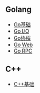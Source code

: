 ## Golang <div id="language_golang">
- [Go基础](golang/01.Go基础.md)
- [Go I/O]()
- [Go协程]()
- [Go Web]()
- [Go RPC]()

## C++ <div id="language_cpp">
- [C++基础](golang/01.Go基础.md)